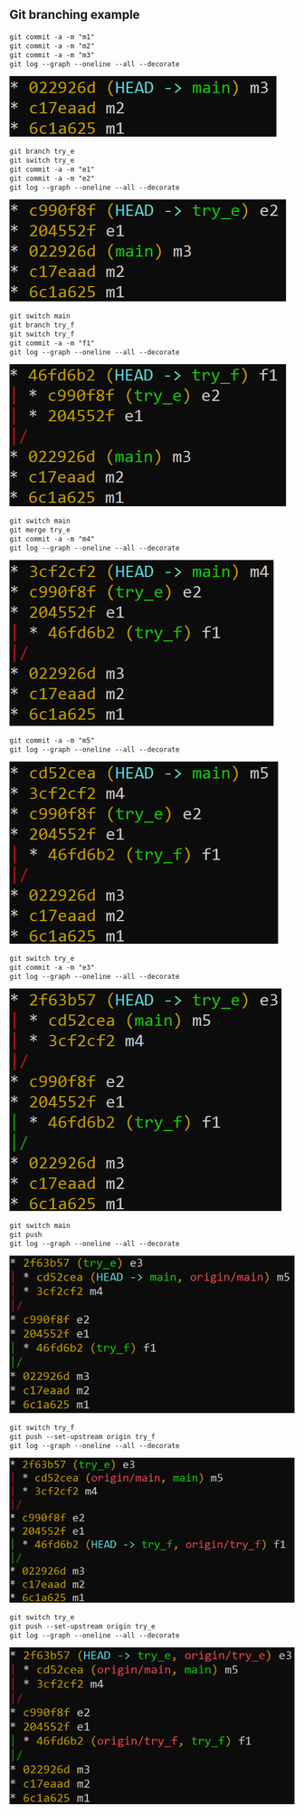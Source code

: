 ## Git branching example

```
git commit -a -m "m1"
git commit -a -m "m2"
git commit -a -m "m3"
git log --graph --oneline --all --decorate 
```

![0.png](0.png)


```
git branch try_e
git switch try_e
git commit -a -m "e1"
git commit -a -m "e2"
git log --graph --oneline --all --decorate 
```

![1.png](1.png)


```
git switch main
git branch try_f
git switch try_f
git commit -a -m "f1"
git log --graph --oneline --all --decorate 
```

![2.png](2.png)


```
git switch main
git merge try_e
git commit -a -m "m4"
git log --graph --oneline --all --decorate 
```

![3.png](3.png)


```
git commit -a -m "m5"
git log --graph --oneline --all --decorate 
```

![4.png](4.png)


```
git switch try_e
git commit -a -m "e3"
git log --graph --oneline --all --decorate 
```

![5.png](5.png)


```
git switch main
git push
git log --graph --oneline --all --decorate 
```

![6.png](6.png)


```
git switch try_f
git push --set-upstream origin try_f
git log --graph --oneline --all --decorate 
```

![7.png](7.png)


```
git switch try_e
git push --set-upstream origin try_e
git log --graph --oneline --all --decorate 
```

![8.png](8.png)

